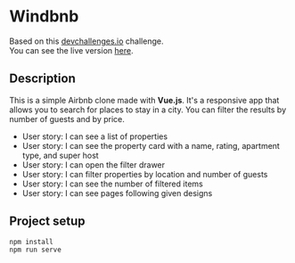 # Windbnb

Based on this [devchallenges.io](https://devchallenges.io/challenges/3JFYedSOZqAxYuOCNmYD) challenge.  
You can see the live version [here](https://reizen-desu.github.io/vue-windbnb-clone).

## Description

This is a simple Airbnb clone made with **Vue.js**. It's a responsive app that allows you to search for places to stay in a city. You can filter the results by number of guests and by price.

- User story: I can see a list of properties
- User story: I can see the property card with a name, rating, apartment type, and super host
- User story: I can open the filter drawer
- User story: I can filter properties by location and number of guests
- User story: I can see the number of filtered items
- User story: I can see pages following given designs

## Project setup

```bash
npm install
npm run serve
```
